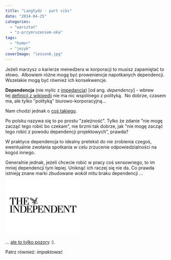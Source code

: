 ```yaml
---
title: "Langłydż - part siks"
date: "2014-04-25"
categories:
  - "warsztat"
  - "z-przymruzeniem-oka"
tags:
  - "humor"
  - "jezyk"
coverImage: "lesson6.jpg"
---
```


Jeżeli marzysz o karierze menedżera w korporacji to musisz zapamiętać to słowo.  Albowiem różne mogą być proweniencje napotkanych dependencji. Wszelakie mogą być również ich konsekwencje.

**Dependencja** (nie mylic z [impedancją](http://pl.wikipedia.org/wiki/Impedancja)) \[od ang. _dependency_\] - wbrew tej [definicji z wikipedii](http://pl.wikipedia.org/wiki/Dependencja) nie ma nic wspólnego z polityką.  No dobrze, czasem ma, ale tylko "polityką" biurowo-korporacyjną...

Nam chodzi jednak o [coś takiego](<http://en.wikipedia.org/wiki/Dependency_(project_management)>).

Po polsku nazywa się to po prostu "zależność". Tylko że zdanie "nie mogę zacząć tego robić bo czekam", nie brzmi tak dobrze, jak "nie mogę zacząć tego robić z powodu dependencji projektowych", prawda?

W praktyce dependencja to idealny pretekst do nie zrobienia czegoś, ewentualnie zwołania spotkania w celu zrzucenie odpowiedzialności na kogoś innego.

Generalnie jednak, jeżeli chcecie robić w pracy coś sensownego, to im mniej dependencji tym lepiej. Uniknąć ich raczej się nie da. Co prawda istnieją znane marki zbudowane wokół mitu braku dependencji ...

[![TheIndependent](images/TheIndependent.jpg)](http://www.independent.co.uk/)

... [ale to tylko pozory](http://pl.wikipedia.org/wiki/The_Independent) :).



Patrz również: _impaktować_
